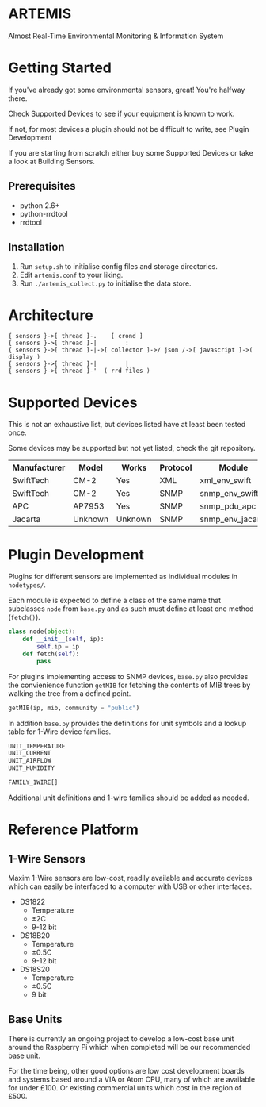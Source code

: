 ARTEMIS
=======

Almost Real-Time Environmental Monitoring &amp; Information System


Getting Started
===============

If you've already got some environmental sensors, great! You're halfway there.

Check Supported Devices to see if your equipment is known to work.

If not, for most devices a plugin should not be difficult to write, see Plugin Development

If you are starting from scratch either buy some Supported Devices or take a look at Building Sensors.

Prerequisites
-------------

* python 2.6+
* python-rrdtool
* rrdtool

Installation
------------

1. Run `setup.sh` to initialise config files and storage directories.
2. Edit `artemis.conf` to your liking.
3. Run `./artemis_collect.py` to initialise the data store.


Architecture
============

    { sensors }->[ thread ]-.    [ crond ]
    { sensors }->[ thread ]-|        :
    { sensors }->[ thread ]-|->[ collector ]->/ json /->[ javascript ]->( display )
    { sensors }->[ thread ]-|        |
    { sensors }->[ thread ]-'  ( rrd files )


Supported Devices
=================

This is not an exhaustive list, but devices listed have at least been tested once.

Some devices may be supported but not yet listed, check the git repository.

<table>
    <tr><th>Manufacturer</th><th>Model</th><th>Works</th><th>Protocol</th><th>Module</th></tr>
    <tr><td>SwiftTech</td><td>CM-2</td><td>Yes</td><td>XML</td><td>xml_env_swift</td></tr>
    <tr><td>SwiftTech</td><td>CM-2</td><td>Yes</td><td>SNMP</td><td>snmp_env_swift</td></tr>
    <tr><td>APC</td><td>AP7953</td><td>Yes</td><td>SNMP</td><td>snmp_pdu_apc</td></tr>
    <tr><td>Jacarta</td><td>Unknown</td><td>Unknown</td><td>SNMP</td><td>snmp_env_jacarta</td></tr>
</table>


Plugin Development
==================

Plugins for different sensors are implemented as individual modules in `nodetypes/`.

Each module is expected to define a class of the same name that subclasses `node` from `base.py` and as such must define at least one method (`fetch()`).

```python
class node(object):
    def __init__(self, ip):
        self.ip = ip
    def fetch(self):
        pass
```

For plugins implementing access to SNMP devices, `base.py` also provides the convienience function `getMIB` for fetching the contents of MIB trees by walking the tree from a defined point.

```python
getMIB(ip, mib, community = "public")
```

In addition `base.py` provides the definitions for unit symbols and a lookup table for 1-Wire device families.

```python
UNIT_TEMPERATURE
UNIT_CURRENT
UNIT_AIRFLOW
UNIT_HUMIDITY

FAMILY_1WIRE[]
```

Additional unit definitions and 1-wire families should be added as needed.


Reference Platform
==================

1-Wire Sensors
--------------
Maxim 1-Wire sensors are low-cost, readily available and accurate devices which can easily be interfaced to a computer with USB or other interfaces.

* DS1822
    * Temperature
    * &plusmn;2C
    * 9-12 bit
* DS18B20
    * Temperature
    * &plusmn;0.5C
    * 9-12 bit
* DS18S20
    * Temperature
    * &plusmn;0.5C
    * 9 bit

Base Units
----------
There is currently an ongoing project to develop a low-cost base unit around the Raspberry Pi which when completed will be our recommended base unit.

For the time being, other good options are low cost development boards and systems based around a VIA or Atom CPU, many of which are available for under &pound;100.
Or existing commercial units which cost in the region of &pound;500.

